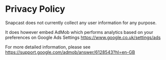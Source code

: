 Privacy Policy
==============

Snapcast does not currently collect any user information for any purpose.

It does however embed AdMob which performs analytics based on your preferences on Google Ads Settings
https://www.google.co.uk/settings/ads

For more detailed information, please see
https://support.google.com/admob/answer/6128543?hl=en-GB
